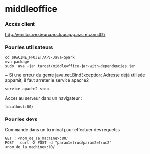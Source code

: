 # middleoffice


### Accès client

http://ensibs.westeurope.cloudapp.azure.com:82/


### Pour les utilisateurs
    cd $RACINE_PROJET/API-Java-Spark
    mvn package
    sudo java -jar target/middleoffice-jar-with-dependencies.jar
  
~ Si une erreur du genre java.net.BindException: Adresse déjà utilisée apparait, il faut arreter le service apache2
    
    service apache2 stop

Acces au serveur dans un navigateur : 
    
    localhost:80/
    
### Pour les devs
  Commande dans un terminal pour effectuer des requetes 

    GET : <nom_de_la_machine>:80/
    POST : curl -X POST -d "param1=truc&param2=truc2" <nom_de_la_machine>:80/
